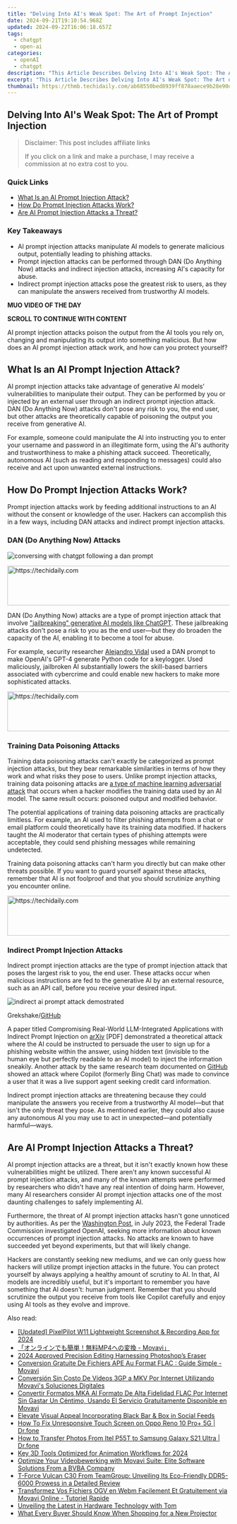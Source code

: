 ```yaml
---
title: "Delving Into AI's Weak Spot: The Art of Prompt Injection"
date: 2024-09-21T19:10:54.968Z
updated: 2024-09-22T16:06:18.657Z
tags:
  - chatgpt
  - open-ai
categories:
  - openAI
  - chatgpt
description: "This Article Describes Delving Into AI's Weak Spot: The Art of Prompt Injection"
excerpt: "This Article Describes Delving Into AI's Weak Spot: The Art of Prompt Injection"
thumbnail: https://thmb.techidaily.com/ab68550bed8939ff878aaece9b28e90d8b0465006aaa80a48dab2ef20ecc47cd.jpg
---
```


## Delving Into AI's Weak Spot: The Art of Prompt Injection

>  Disclaimer: This post includes affiliate links
>
>  If you click on a link and make a purchase, I may receive a commission at no extra cost to you.
>

### Quick Links

* [What Is an AI Prompt Injection Attack?](https://homestyler.sjv.io/y209g3)
* [How Do Prompt Injection Attacks Work?](https://turbotech.pxf.io/pyx4je)
* [Are AI Prompt Injection Attacks a Threat?](https://tinyland.pxf.io/org4ra)

### Key Takeaways

* AI prompt injection attacks manipulate AI models to generate malicious output, potentially leading to phishing attacks.
* Prompt injection attacks can be performed through DAN (Do Anything Now) attacks and indirect injection attacks, increasing AI's capacity for abuse.
* Indirect prompt injection attacks pose the greatest risk to users, as they can manipulate the answers received from trustworthy AI models.

**MUO VIDEO OF THE DAY**

**SCROLL TO CONTINUE WITH CONTENT**

 AI prompt injection attacks poison the output from the AI tools you rely on, changing and manipulating its output into something malicious. But how does an AI prompt injection attack work, and how can you protect yourself?

## What Is an AI Prompt Injection Attack?

 AI prompt injection attacks take advantage of generative AI models' vulnerabilities to manipulate their output. They can be performed by you or injected by an external user through an indirect prompt injection attack. DAN (Do Anything Now) attacks don't pose any risk to you, the end user, but other attacks are theoretically capable of poisoning the output you receive from generative AI.

 For example, someone could manipulate the AI into instructing you to enter your username and password in an illegitimate form, using the AI's authority and trustworthiness to make a phishing attack succeed. Theoretically, autonomous AI (such as reading and responding to messages) could also receive and act upon unwanted external instructions.

## How Do Prompt Injection Attacks Work?

 Prompt injection attacks work by feeding additional instructions to an AI without the consent or knowledge of the user. Hackers can accomplish this in a few ways, including DAN attacks and indirect prompt injection attacks.

### DAN (Do Anything Now) Attacks

![conversing with chatgpt following a dan prompt](https://static1.makeuseofimages.com/wordpress/wp-content/uploads/2023/11/conversing-with-chatgpt-following-a-dan-prompt.jpg)

<!-- affiliate ads begin -->
<a href="https://appsumo.8odi.net/c/5597632/2082530/7443" target="_top" id="2082530">
  <img src="//a.impactradius-go.com/display-ad/7443-2082530" border="0" alt="https://techidaily.com" width="728" height="90"/>
</a>
<img height="0" width="0" src="https://appsumo.8odi.net/i/5597632/2082530/7443" style="position:absolute;visibility:hidden;" border="0" />
<!-- affiliate ads end -->

 DAN (Do Anything Now) attacks are a type of prompt injection attack that involve ["jailbreaking" generative AI models like ChatGPT](https://www.makeuseof.com/openai-chatgpt-biggest-probelms/). These jailbreaking attacks don't pose a risk to you as the end user—but they do broaden the capacity of the AI, enabling it to become a tool for abuse.

 For example, security researcher [Alejandro Vidal](https://twitter.com/doblepensador/status/1635721485665837059) used a DAN prompt to make OpenAI's GPT-4 generate Python code for a keylogger. Used maliciously, jailbroken AI substantially lowers the skill-based barriers associated with cybercrime and could enable new hackers to make more sophisticated attacks.

<!-- affiliate ads begin -->
<a href="https://appsumo.8odi.net/c/5597632/2144274/7443" target="_top" id="2144274">
  <img src="//a.impactradius-go.com/display-ad/7443-2144274" border="0" alt="https://techidaily.com" width="600" height="90"/>
</a>
<img height="0" width="0" src="https://appsumo.8odi.net/i/5597632/2144274/7443" style="position:absolute;visibility:hidden;" border="0" />
<!-- affiliate ads end -->

### Training Data Poisoning Attacks

 Training data poisoning attacks can't exactly be categorized as prompt injection attacks, but they bear remarkable similarities in terms of how they work and what risks they pose to users. Unlike prompt injection attacks, training data poisoning attacks are [a type of machine learning adversarial attack](https://www.makeuseof.com/what-are-adversarial-attacks-machine-learning/) that occurs when a hacker modifies the training data used by an AI model. The same result occurs: poisoned output and modified behavior.

 The potential applications of training data poisoning attacks are practically limitless. For example, an AI used to filter phishing attempts from a chat or email platform could theoretically have its training data modified. If hackers taught the AI moderator that certain types of phishing attempts were acceptable, they could send phishing messages while remaining undetected.

 Training data poisoning attacks can't harm you directly but can make other threats possible. If you want to guard yourself against these attacks, remember that AI is not foolproof and that you should scrutinize anything you encounter online.

<!-- affiliate ads begin -->
<a href="https://unicoeye.pxf.io/c/5597632/2134249/18498" target="_top" id="2134249">
  <img src="//a.impactradius-go.com/display-ad/18498-2134249" border="0" alt="https://techidaily.com" width="728" height="90"/>
</a>
<img height="0" width="0" src="https://unicoeye.pxf.io/i/5597632/2134249/18498" style="position:absolute;visibility:hidden;" border="0" />
<!-- affiliate ads end -->

### Indirect Prompt Injection Attacks

 Indirect prompt injection attacks are the type of prompt injection attack that poses the largest risk to you, the end user. These attacks occur when malicious instructions are fed to the generative AI by an external resource, such as an API call, before you receive your desired input.

![indirect ai prompt attack demostrated](https://static1.makeuseofimages.com/wordpress/wp-content/uploads/2024/01/indirect-ai-prompt-attack-demostrated.png)

Grekshake/[GitHub](https://github.com/greshake)

 A paper titled Compromising Real-World LLM-Integrated Applications with Indirect Prompt Injection on [arXiv](https://arxiv.org/pdf/2302.12173.pdf) \[PDF\] demonstrated a theoretical attack where the AI could be instructed to persuade the user to sign up for a phishing website within the answer, using hidden text (invisible to the human eye but perfectly readable to an AI model) to inject the information sneakily. Another attack by the same research team documented on [GitHub](https://greshake.github.io/) showed an attack where Copilot (formerly Bing Chat) was made to convince a user that it was a live support agent seeking credit card information.

 Indirect prompt injection attacks are threatening because they could manipulate the answers you receive from a trustworthy AI model—but that isn't the only threat they pose. As mentioned earlier, they could also cause any autonomous AI you may use to act in unexpected—and potentially harmful—ways.

## Are AI Prompt Injection Attacks a Threat?

 AI prompt injection attacks are a threat, but it isn't exactly known how these vulnerabilities might be utilized. There aren't any known successful AI prompt injection attacks, and many of the known attempts were performed by researchers who didn't have any real intention of doing harm. However, many AI researchers consider AI prompt injection attacks one of the most daunting challenges to safely implementing AI.

 Furthermore, the threat of AI prompt injection attacks hasn't gone unnoticed by authorities. As per the [Washington Post](https://www.washingtonpost.com/technology/2023/07/13/ftc-openai-chatgpt-sam-altman-lina-khan/), in July 2023, the Federal Trade Commission investigated OpenAI, seeking more information about known occurrences of prompt injection attacks. No attacks are known to have succeeded yet beyond experiments, but that will likely change.

 Hackers are constantly seeking new mediums, and we can only guess how hackers will utilize prompt injection attacks in the future. You can protect yourself by always applying a healthy amount of scrutiny to AI. In that, AI models are incredibly useful, but it's important to remember you have something that AI doesn't: human judgment. Remember that you should scrutinize the output you receive from tools like Copilot carefully and enjoy using AI tools as they evolve and improve.

</article

<ins class="adsbygoogle"
     style="display:block"
     data-ad-format="autorelaxed"
     data-ad-client="ca-pub-7571918770474297"
     data-ad-slot="1223367746"></ins>

<ins class="adsbygoogle"
     style="display:block"
     data-ad-client="ca-pub-7571918770474297"
     data-ad-slot="8358498916"
     data-ad-format="auto"
     data-full-width-responsive="true"></ins>

<span class="atpl-alsoreadstyle">Also read:</span>
<div><ul>
<li><a href="https://screen-capture.techidaily.com/updated-pixelpilot-w11-lightweight-screenshot-and-recording-app-for-2024/"><u>[Updated] PixelPilot W11 Lightweight Screenshot & Recording App for 2024</u></a></li>
<li><a href="https://tech-savvy.techidaily.com/1726225984690-mp4-movavi/"><u>「オンラインでも簡単！無料MP4への変換 - Movavi」</u></a></li>
<li><a href="https://extra-skills.techidaily.com/2024-approved-precision-editing-harnessing-photoshops-eraser/"><u>2024 Approved Precision Editing Harnessing Photoshop’s Eraser</u></a></li>
<li><a href="https://tech-savvy.techidaily.com/conversion-gratuite-de-fichiers-ape-au-format-flac-guide-simple-movavi/"><u>Conversion Gratuite De Fichiers APE Au Format FLAC : Guide Simple - Movavi</u></a></li>
<li><a href="https://tech-savvy.techidaily.com/conversion-sin-costo-de-videos-3gp-a-mkv-por-internet-utilizando-movavis-soluciones-digitales/"><u>Conversión Sin Costo De Vídeos 3GP a MKV Por Internet Utilizando Movavi's Soluciones Digitales</u></a></li>
<li><a href="https://tech-savvy.techidaily.com/convertir-formatos-mka-al-formato-de-alta-fidelidad-flac-por-internet-sin-gastar-un-centimo-usando-el-servicio-gratuitamente-disponible-en-movavi/"><u>Convertir Formatos MKA Al Formato De Alta Fidelidad FLAC Por Internet Sin Gastar Un Céntimo, Usando El Servicio Gratuitamente Disponible en Movavi</u></a></li>
<li><a href="https://facebook-video-recording.techidaily.com/elevate-visual-appeal-incorporating-black-bar-and-box-in-social-feeds/"><u>Elevate Visual Appeal Incorporating Black Bar & Box in Social Feeds</u></a></li>
<li><a href="https://fix-guide.techidaily.com/how-to-fix-unresponsive-touch-screen-on-oppo-reno-10-proplus-5g-drfone-by-drfone-fix-android-problems-fix-android-problems/"><u>How To Fix Unresponsive Touch Screen on Oppo Reno 10 Pro+ 5G | Dr.fone</u></a></li>
<li><a href="https://android-transfer.techidaily.com/how-to-transfer-photos-from-itel-p55t-to-samsung-galaxy-s21-ultra-drfone-by-drfone-transfer-from-android-transfer-from-android/"><u>How to Transfer Photos From Itel P55T to Samsung Galaxy S21 Ultra | Dr.fone</u></a></li>
<li><a href="https://extra-guidance.techidaily.com/key-3d-tools-optimized-for-animation-workflows-for-2024/"><u>Key 3D Tools Optimized for Animation Workflows for 2024</u></a></li>
<li><a href="https://tech-savvy.techidaily.com/optimize-your-videobewerking-with-movavi-suite-elite-software-solutions-from-a-bvba-company/"><u>Optimize Your Videobewerking with Movavi Suite: Elite Software Solutions From a BVBA Company</u></a></li>
<li><a href="https://hardware-reviews.techidaily.com/t-force-vulcan-c30-from-teamgroup-unveiling-its-eco-friendly-ddr5-6000-prowess-in-a-detailed-review/"><u>T-Force Vulcan C30 From TeamGroup: Unveiling Its Eco-Friendly DDR5-6000 Prowess in a Detailed Review</u></a></li>
<li><a href="https://tech-savvy.techidaily.com/transformez-vos-fichiers-ogv-en-webm-facilement-et-gratuitement-via-movavi-online-tutoriel-rapide/"><u>Transformez Vos Fichiers OGV en Webm Facilement Et Gratuitement via Movavi Online - Tutoriel Rapide</u></a></li>
<li><a href="https://hardware-updates.techidaily.com/unveiling-the-latest-in-hardware-technology-with-tom/"><u>Unveiling the Latest in Hardware Technology with Tom</u></a></li>
<li><a href="https://tech-recovery.techidaily.com/what-every-buyer-should-know-when-shopping-for-a-new-projector/"><u>What Every Buyer Should Know When Shopping for a New Projector</u></a></li>
</ul></div>

